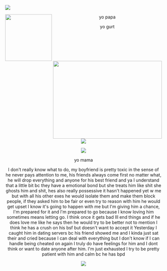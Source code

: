 <p>
  <img src="https://github.com/user-attachments/assets/69ebd30f-a2cd-420a-b058-10136739e3b7">
<p>
<p>
<p>
<p>
  
<div align="center"> 
  
<img align="left" width="150" height="150" src="https://github.com/user-attachments/assets/bff37d46-9a8e-487c-9122-7605b30cd096"/> 

yo papa
 <p>
 <p>
   
<img align="right" width="350" height="250" src="https://github.com/user-attachments/assets/455fc49c-9b10-4550-9a8f-8ef54b58a2f2"/>

yo gurt
<p>
<p>
<br clear="both"/>
  
<img align="center" src="https://github.com/user-attachments/assets/9e54e25c-3975-4198-8930-5177a5bd6ae2">
<p>
<img align="center" src="https://github.com/user-attachments/assets/4cc86684-6683-4a56-8169-e516bfeeedfb">
<p>
 
<div align=center>
yo mama
<p>
  <p>
I don't really know what to do, my boyfriend is pretty toxic in the sense of he never pays attention to me, his friends always come first no matter what, he will drop everything and anyone for his best friend and ya I understand that a little bit bc they have a emotional bond but she treats him like shit she ghosts him and shit, hes also really possessive it hasn't happened yet w me but with all his other exes he would isolate them and make them block people, if they asked him to be fair or even try to reason with him he would get upset I know it's going to happen with me but I'm giving him a chance, I'm prepared for it and l'm prepared to go because I know loving him sometimes means letting go. I think once it gets bad Ill end things and if he does love me like he says then he would try to be better not to mention I think he has a crush on his bsf but doesn't want to accept it
Yesterday I caught him in dating servers bc his friend showed me and I kinda just sat their and cried because I can deal with everything but I don't know if I can handle being cheated on again I truly do have feelings for him and I dont think or want to date anyone after him.
l'm just exhausted I try to be pretty patient with him and calm bc he has bpd
<p>
<img src="https://github.com/user-attachments/assets/7ae403de-3508-4c10-aec1-b71b2faababa">

  
</p>
